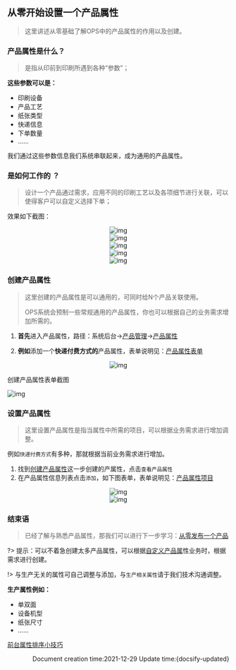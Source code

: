 ## 从零开始设置一个产品属性

> 这里讲述从零基础了解OPS中的产品属性的作用以及创建。

### 产品属性是什么？

> 是指从印前到印刷所遇到各种“参数”；

**这些参数可以是：**
- 印刷设备
- 产品工艺
- 纸张类型
- 快递信息
- 下单数量
- ……

我们通过这些参数信息我们系统串联起来，成为通用的产品属性。

### 是如何工作的 ？

> 设计一个产品通过需求，应用不同的印刷工艺以及各项细节进行关联，可以使得客户可以自定义选择下单；
> 

效果如下截图：
<!-- tabs:start -->

<!-- tab:前台应用截图 -->
<center><img src="/zh-cn/images/Topic/list24.png" alt="img" style="zoom:100%;" /></center>

<!-- tab:后台所有产品属性 -->
<center><img src="/zh-cn/images/ProductManagement/list9.png" alt="img" style="zoom:100%;" /></center>

<!-- tab:某个属性信息 -->
<center><img src="/zh-cn/images/ProductManagement/list10.png" alt="img" style="zoom:100%;" /></center>

<!-- tab:产品关联设置截图 -->
<center><img src="/zh-cn/images/ProductManagement/list24.png" alt="img" style="zoom:100%;" /></center>


<!-- tab:工作逻辑示意图 -->
<center><img src="/zh-cn/images/ProductManagement/list22.png" alt="img" style="zoom:100%;" /></center>


<!-- tabs:end -->



### 创建产品属性

> 这里创建的产品属性是可以通用的，可同时给N个产品关联使用。
>
> OPS系统会预制一些常规通用的产品属性，你也可以根据自己的业务需求增加所需的。

1. **首先**进入产品属性，路径：系统后台->[产品管理](/zh-cn/ProductManagement)->[产品属性](/zh-cn/ProductManagement?id=产品属性)

2. **例如**添加一个**快递付费方式的**产品属性，表单说明见：[产品属性表单](/zh-cn/TopicAdditionalTable?id=产品属性表单)

<!-- tabs:start -->

<!-- tab:1.进入产品属性 -->
<center><img src="/zh-cn/images/ProductManagement/list9.png" alt="img" style="zoom:100%;" /></center>

<!-- tab:2.添加产品属性 -->
创建产品属性表单截图

<img src="/zh-cn/images/ProductManagement/list12.png" alt="img" style="zoom:100%;" />
<!-- tabs:end -->

### 设置产品属性

> 这里设置产品属性是指当属性中所需的项目，可以根据业务需求进行增加调整。

例如`快递付费方式`有多种，那就根据当前业务需求进行增加。

1.  找到[创建产品属性](/zh-cn/QuickPrint-SetProductAttributes?id=创建产品属性)这一步创建的产属性，点击`查看产品属性`
2. 在产品属性信息列表点击`添加`，如下图表单，表单说明见：[产品属性项目](/zh-cn/TopicAdditionalTable?id=产品属性项目)

<!-- tabs:start -->

<!-- tab:添加产品属性信息 -->
<center><img src="/zh-cn/images/ProductManagement/list11.png" alt="img" style="zoom:100%;" /></center>


<!-- tab:快递属性信息列表 -->
<center><img src="/zh-cn/images/ProductManagement/list10.png" alt="img" style="zoom:100%;" /></center>
<!-- tabs:end -->



### 结束语

> 已经了解与熟悉产品属性，那我们可以进行下一步学习：[从零发布一个产品](/zh-cn/TopicQuickPrint-AddNewProduct)

?> 提示：可以不着急创建太多产品属性，可以根据[自定义产品属](/zh-cn/QuickPrint-AddNewProduct?id=第三步：自定义属性)性业务时，根据需求进行创建。

!> 与生产无关的属性可自己调整与添加，与`生产相关属性`请于我们技术沟通调整。

**生产属性例如：**

- 单双面
- 设备机型
- 纸张尺寸
- ......

[前台属性排序小技巧](/zh-cn/Query?id=前台属性排序在哪里修改？)



<p align="right">Document creation time:2021-12-29   Update time:{docsify-updated} </p> 